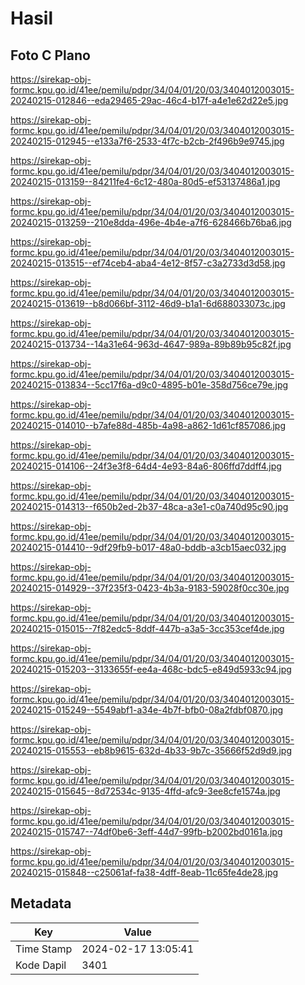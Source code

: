 # Hasil

## Foto C Plano

https://sirekap-obj-formc.kpu.go.id/41ee/pemilu/pdpr/34/04/01/20/03/3404012003015-20240215-012846--eda29465-29ac-46c4-b17f-a4e1e62d22e5.jpg

https://sirekap-obj-formc.kpu.go.id/41ee/pemilu/pdpr/34/04/01/20/03/3404012003015-20240215-012945--e133a7f6-2533-4f7c-b2cb-2f496b9e9745.jpg

https://sirekap-obj-formc.kpu.go.id/41ee/pemilu/pdpr/34/04/01/20/03/3404012003015-20240215-013159--84211fe4-6c12-480a-80d5-ef53137486a1.jpg

https://sirekap-obj-formc.kpu.go.id/41ee/pemilu/pdpr/34/04/01/20/03/3404012003015-20240215-013259--210e8dda-496e-4b4e-a7f6-628466b76ba6.jpg

https://sirekap-obj-formc.kpu.go.id/41ee/pemilu/pdpr/34/04/01/20/03/3404012003015-20240215-013515--ef74ceb4-aba4-4e12-8f57-c3a2733d3d58.jpg

https://sirekap-obj-formc.kpu.go.id/41ee/pemilu/pdpr/34/04/01/20/03/3404012003015-20240215-013619--b8d066bf-3112-46d9-b1a1-6d688033073c.jpg

https://sirekap-obj-formc.kpu.go.id/41ee/pemilu/pdpr/34/04/01/20/03/3404012003015-20240215-013734--14a31e64-963d-4647-989a-89b89b95c82f.jpg

https://sirekap-obj-formc.kpu.go.id/41ee/pemilu/pdpr/34/04/01/20/03/3404012003015-20240215-013834--5cc17f6a-d9c0-4895-b01e-358d756ce79e.jpg

https://sirekap-obj-formc.kpu.go.id/41ee/pemilu/pdpr/34/04/01/20/03/3404012003015-20240215-014010--b7afe88d-485b-4a98-a862-1d61cf857086.jpg

https://sirekap-obj-formc.kpu.go.id/41ee/pemilu/pdpr/34/04/01/20/03/3404012003015-20240215-014106--24f3e3f8-64d4-4e93-84a6-806ffd7ddff4.jpg

https://sirekap-obj-formc.kpu.go.id/41ee/pemilu/pdpr/34/04/01/20/03/3404012003015-20240215-014313--f650b2ed-2b37-48ca-a3e1-c0a740d95c90.jpg

https://sirekap-obj-formc.kpu.go.id/41ee/pemilu/pdpr/34/04/01/20/03/3404012003015-20240215-014410--9df29fb9-b017-48a0-bddb-a3cb15aec032.jpg

https://sirekap-obj-formc.kpu.go.id/41ee/pemilu/pdpr/34/04/01/20/03/3404012003015-20240215-014929--37f235f3-0423-4b3a-9183-59028f0cc30e.jpg

https://sirekap-obj-formc.kpu.go.id/41ee/pemilu/pdpr/34/04/01/20/03/3404012003015-20240215-015015--7f82edc5-8ddf-447b-a3a5-3cc353cef4de.jpg

https://sirekap-obj-formc.kpu.go.id/41ee/pemilu/pdpr/34/04/01/20/03/3404012003015-20240215-015203--3133655f-ee4a-468c-bdc5-e849d5933c94.jpg

https://sirekap-obj-formc.kpu.go.id/41ee/pemilu/pdpr/34/04/01/20/03/3404012003015-20240215-015249--5549abf1-a34e-4b7f-bfb0-08a2fdbf0870.jpg

https://sirekap-obj-formc.kpu.go.id/41ee/pemilu/pdpr/34/04/01/20/03/3404012003015-20240215-015553--eb8b9615-632d-4b33-9b7c-35666f52d9d9.jpg

https://sirekap-obj-formc.kpu.go.id/41ee/pemilu/pdpr/34/04/01/20/03/3404012003015-20240215-015645--8d72534c-9135-4ffd-afc9-3ee8cfe1574a.jpg

https://sirekap-obj-formc.kpu.go.id/41ee/pemilu/pdpr/34/04/01/20/03/3404012003015-20240215-015747--74df0be6-3eff-44d7-99fb-b2002bd0161a.jpg

https://sirekap-obj-formc.kpu.go.id/41ee/pemilu/pdpr/34/04/01/20/03/3404012003015-20240215-015848--c25061af-fa38-4dff-8eab-11c65fe4de28.jpg


## Metadata

| Key        | Value               |
| ---------- | ------------------- |
| Time Stamp | 2024-02-17 13:05:41 |
| Kode Dapil | 3401                |



